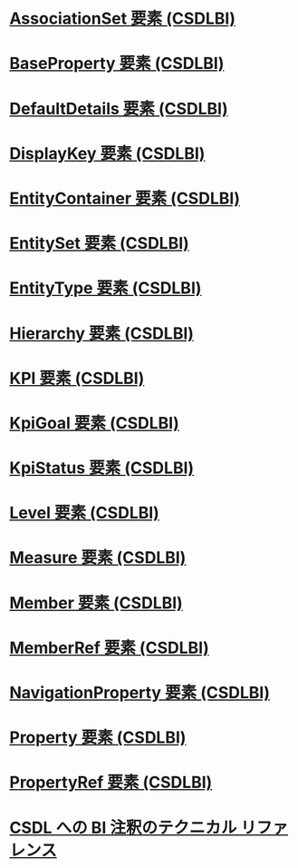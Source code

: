 # [AssociationSet 要素 (CSDLBI)](associationset-element-csdlbi.md)
# [BaseProperty 要素 (CSDLBI)](baseproperty-element-csdlbi.md)
# [DefaultDetails 要素 (CSDLBI)](defaultdetails-element-csdlbi.md)
# [DisplayKey 要素 (CSDLBI)](displaykey-element-csdlbi.md)
# [EntityContainer 要素 (CSDLBI)](entitycontainer-element-csdlbi.md)
# [EntitySet 要素 (CSDLBI)](entityset-element-csdlbi.md)
# [EntityType 要素 (CSDLBI)](entitytype-element-csdlbi.md)
# [Hierarchy 要素 (CSDLBI)](hierarchy-element-csdlbi.md)
# [KPI 要素 (CSDLBI)](kpi-element-csdlbi.md)
# [KpiGoal 要素 (CSDLBI)](kpigoal-element-csdlbi.md)
# [KpiStatus 要素 (CSDLBI)](kpistatus-element-csdlbi.md)
# [Level 要素 (CSDLBI)](level-element-csdlbi.md)
# [Measure 要素 (CSDLBI)](measure-element-csdlbi.md)
# [Member 要素 (CSDLBI)](member-element-csdlbi.md)
# [MemberRef 要素 (CSDLBI)](memberref-element-csdlbi.md)
# [NavigationProperty 要素 (CSDLBI)](navigationproperty-element-csdlbi.md)
# [Property 要素 (CSDLBI)](property-element-csdlbi.md)
# [PropertyRef 要素 (CSDLBI)](propertyref-element-csdlbi.md)
# [CSDL への BI 注釈のテクニカル リファレンス](technical-reference-for-bi-annotations-to-csdl.md)
